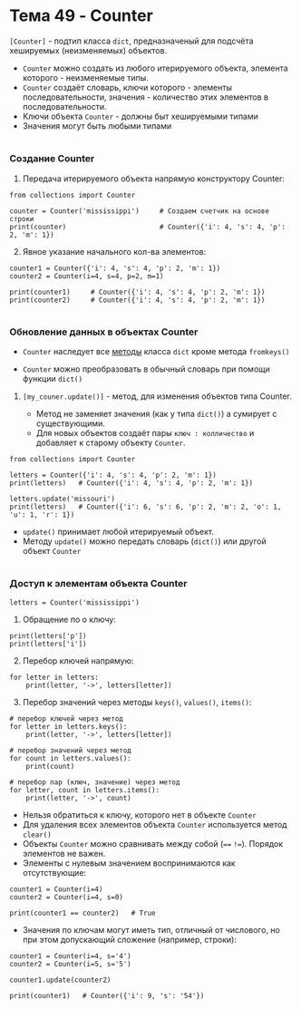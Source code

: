 # Тема 49 - Counter

`[Counter]` - подтип класса `dict`, предназначеный для подсчёта хешируемых (неизменяемых) объектов.

   - `Counter` можно создать из любого итерируемого объекта, элемента которого - неизменяемые типы.
   - `Counter` создаёт словарь, ключи которого - элементы последовательности, значения - количество этих элементов в последовательности.
   - Ключи объекта `Counter` - должны быт хешируемыми типами
   - Значения могут быть любыми типами
#
### Создание Counter  

1. Передача итерируемого объекта напрямую конструктору Counter:
```
from collections import Counter

counter = Counter('mississippi')     # Создаем счетчик на основе строки
print(counter)                       # Counter({'i': 4, 's': 4, 'p': 2, 'm': 1})
```
2. Явное указание начального кол-ва элементов:
```
counter1 = Counter({'i': 4, 's': 4, 'p': 2, 'm': 1})
counter2 = Counter(i=4, s=4, p=2, m=1)

print(counter1)     # Counter({'i': 4, 's': 4, 'p': 2, 'm': 1})
print(counter2)     # Counter({'i': 4, 's': 4, 'p': 2, 'm': 1})
```
#
### Обновление данных в объектах Counter

- `Counter` наследует все [методы](https://github.com/Skif3195/Python-Learning/blob/Guides/Python%20Core/Шпаргалка%20№5%20-%20Методы%20Словарей.md) класса `dict` кроме метода `fromkeys()`

- `Counter` можно преобразовать в обычный словарь при помощи функции `dict()`
1. `[my_couner.update()]` - метод, для изменения объектов типа Counter.  

      - Метод не заменяет значения (как у типа `dict()`) а сумирует с существующими.
      - Для новых объектов создаёт пары `ключ : колличество` и добавляет к старому объекту `Counter`.
```
from collections import Counter

letters = Counter({'i': 4, 's': 4, 'p': 2, 'm': 1})
print(letters)   # Counter({'i': 4, 's': 4, 'p': 2, 'm': 1})

letters.update('missouri')
print(letters)   # Counter({'i': 6, 's': 6, 'p': 2, 'm': 2, 'o': 1, 'u': 1, 'r': 1})
```

- `update()` принимает любой итерируемый объект.
- Методу `update()` можно передать словарь (`dict()`) или другой объект `Counter`
#
### Доступ к элементам объекта Counter  

`letters = Counter('mississippi')`  

1. Обращение по о ключу:
```
print(letters['p'])
print(letters['i'])
```
2. Перебор ключей напрямую:
```
for letter in letters:
    print(letter, '->', letters[letter])
```
3. Перебор значений через методы `keys()`, `values()`, `items()`:
```
# перебор ключей через метод
for letter in letters.keys():
    print(letter, '->', letters[letter])

# перебор значений через метод
for count in letters.values():
    print(count)

# перебор пар (ключ, значение) через метод
for letter, count in letters.items():
    print(letter, '->', count)
```
- Нельзя обратиться к ключу, которого нет в объекте `Counter`
- Для удаления всех элементов объекта `Counter` используется метод `clear()`
- Объекты `Counter` можно сравнивать между собой (`==`  `!=`). Порядок элементов не важен.
- Элементы с нулевым значением воспринимаются как отсутствующие:
```
counter1 = Counter(i=4)
counter2 = Counter(i=4, s=0)

print(counter1 == counter2)   # True
```
- Значения по ключам могут иметь тип, отличный от числового, но при этом допускающий сложение (например, строки):
```
counter1 = Counter(i=4, s='4')
counter2 = Counter(i=5, s='5')

counter1.update(counter2)

print(counter1)   # Counter({'i': 9, 's': '54'})
```
#





